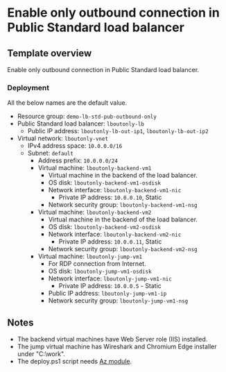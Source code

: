 # Enable only outbound connection in Public Standard load balancer

## Template overview

Enable only outbound connection in Public Standard load balancer.

### Deployment

All the below names are the default value.

- Resource group: `demo-lb-std-pub-outbound-only`
- Public Standard load balancer: `lboutonly-lb`
    - Public IP address: `lboutonly-lb-out-ip1`, `lboutonly-lb-out-ip2`
- Virtual network: `lboutonly-vnet`
    - IPv4 address space: `10.0.0.0/16`
    - Subnet: `default`
        - Address prefix: `10.0.0.0/24`
        - Virtual machine: `lboutonly-backend-vm1`
            - Virtual machine in the backend of the load balancer.
            - OS disk: `lboutonly-backend-vm1-osdisk`
            - Network interface: `lboutonly-backend-vm1-nic`
                - Private IP address: `10.0.0.10`, Static
            - Network security group: `lboutonly-backend-vm1-nsg`
        - Virtual machine: `lboutonly-backend-vm2`
            - Virtual machine in the backend of the load balancer.
            - OS disk: `lboutonly-backend-vm2-osdisk`
            - Network interface: `lboutonly-backend-vm2-nic`
                - Private IP address: `10.0.0.11`, Static
            - Network security group: `lboutonly-backend-vm2-nsg`
        - Virtual machine: `lboutonly-jump-vm1`
            - For RDP connection from Internet.
            - OS disk: `lboutonly-jump-vm1-osdisk`
            - Network interface: `lboutonly-jump-vm1-nic`
                - Private IP address: `10.0.0.5` - Static
            - Public IP address: `lboutonly-jump-vm1-ip`
            - Network security group: `lboutonly-jump-vm1-nsg`

## Notes

- The backend virtual machines have Web Server role (IIS) installed.
- The jump virtual machine has Wireshark and Chromium Edge installer under "C:\\work".
- The deploy.ps1 script needs [Az module](https://www.powershellgallery.com/packages/Az/).
